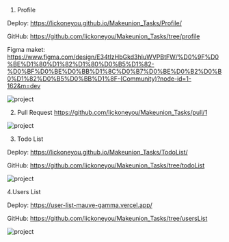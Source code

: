 1. Profile

Deploy: https://lickoneyou.github.io/Makeunion_Tasks/Profile/

GitHub: https://github.com/lickoneyou/Makeunion_Tasks/tree/profile

Figma maket: https://www.figma.com/design/E34tIzHbGkd3hIuWVPBtFW/%D0%9F%D0%BE%D1%80%D1%82%D1%80%D0%B5%D1%82-%D0%BF%D0%BE%D0%BB%D1%8C%D0%B7%D0%BE%D0%B2%D0%B0%D1%82%D0%B5%D0%BB%D1%8F-(Community)?node-id=1-162&m=dev

<img alt="project" src="https://private-user-images.githubusercontent.com/106067344/342807646-54bfd8dc-938c-41cd-a0b3-3849e8fcda4f.png?jwt=eyJhbGciOiJIUzI1NiIsInR5cCI6IkpXVCJ9.eyJpc3MiOiJnaXRodWIuY29tIiwiYXVkIjoicmF3LmdpdGh1YnVzZXJjb250ZW50LmNvbSIsImtleSI6ImtleTUiLCJleHAiOjE3MTkzMzI0MjgsIm5iZiI6MTcxOTMzMjEyOCwicGF0aCI6Ii8xMDYwNjczNDQvMzQyODA3NjQ2LTU0YmZkOGRjLTkzOGMtNDFjZC1hMGIzLTM4NDllOGZjZGE0Zi5wbmc_WC1BbXotQWxnb3JpdGhtPUFXUzQtSE1BQy1TSEEyNTYmWC1BbXotQ3JlZGVudGlhbD1BS0lBVkNPRFlMU0E1M1BRSzRaQSUyRjIwMjQwNjI1JTJGdXMtZWFzdC0xJTJGczMlMkZhd3M0X3JlcXVlc3QmWC1BbXotRGF0ZT0yMDI0MDYyNVQxNjE1MjhaJlgtQW16LUV4cGlyZXM9MzAwJlgtQW16LVNpZ25hdHVyZT1mMzBjN2U2MDViOGY2NjNlNDE2NzJlZDIxM2IzOGUwZDQ5YjY5NzIyMmZmNTQzMGI1YWEyM2IwYzBlNjRkYzEwJlgtQW16LVNpZ25lZEhlYWRlcnM9aG9zdCZhY3Rvcl9pZD0wJmtleV9pZD0wJnJlcG9faWQ9MCJ9.QXWhKCsHEfltFTISMRNWbKr9rxTbVnT4SQYvvTjEJjU">

2. Pull Request https://github.com/lickoneyou/Makeunion_Tasks/pull/1
<img alt="project" src="https://sun9-57.userapi.com/impg/kHQsLBJCWWAV8dFxW8lYulBWdCFU7H9PgYeraw/fvbeOgGd7RE.jpg?size=1823x1541&quality=95&sign=f69f82a8ff91ebaa23fa529ff7c22320&type=album">

3. Todo List

Deploy: https://lickoneyou.github.io/Makeunion_Tasks/TodoList/

GitHub: https://github.com/lickoneyou/Makeunion_Tasks/tree/todoList

<img alt="project" src="https://private-user-images.githubusercontent.com/106067344/342808263-2b989aab-15ba-4286-a8ad-73bd3a8c3a81.png?jwt=eyJhbGciOiJIUzI1NiIsInR5cCI6IkpXVCJ9.eyJpc3MiOiJnaXRodWIuY29tIiwiYXVkIjoicmF3LmdpdGh1YnVzZXJjb250ZW50LmNvbSIsImtleSI6ImtleTUiLCJleHAiOjE3MTkzMzI0MjgsIm5iZiI6MTcxOTMzMjEyOCwicGF0aCI6Ii8xMDYwNjczNDQvMzQyODA4MjYzLTJiOTg5YWFiLTE1YmEtNDI4Ni1hOGFkLTczYmQzYThjM2E4MS5wbmc_WC1BbXotQWxnb3JpdGhtPUFXUzQtSE1BQy1TSEEyNTYmWC1BbXotQ3JlZGVudGlhbD1BS0lBVkNPRFlMU0E1M1BRSzRaQSUyRjIwMjQwNjI1JTJGdXMtZWFzdC0xJTJGczMlMkZhd3M0X3JlcXVlc3QmWC1BbXotRGF0ZT0yMDI0MDYyNVQxNjE1MjhaJlgtQW16LUV4cGlyZXM9MzAwJlgtQW16LVNpZ25hdHVyZT05MWI1YWMwNDE1ZGM4ZjQwZjRjYmMxNjMyZWE3OTRjY2NhM2RlZDA1NzFhZDVmOTMwODdjNDlmYjZjMzU1ZGUzJlgtQW16LVNpZ25lZEhlYWRlcnM9aG9zdCZhY3Rvcl9pZD0wJmtleV9pZD0wJnJlcG9faWQ9MCJ9.cX8hefSvVAy-7-xMzBr0H8RztGduUsmnXzzOI5blQ2c">

4.Users List

Deploy: https://user-list-mauve-gamma.vercel.app/

GitHub: https://github.com/lickoneyou/Makeunion_Tasks/tree/usersList

<img alt="project" src="https://private-user-images.githubusercontent.com/106067344/342809333-c852da0c-1323-45ba-a522-f5e91acc0b69.png?jwt=eyJhbGciOiJIUzI1NiIsInR5cCI6IkpXVCJ9.eyJpc3MiOiJnaXRodWIuY29tIiwiYXVkIjoicmF3LmdpdGh1YnVzZXJjb250ZW50LmNvbSIsImtleSI6ImtleTUiLCJleHAiOjE3MTkzMzI0MjgsIm5iZiI6MTcxOTMzMjEyOCwicGF0aCI6Ii8xMDYwNjczNDQvMzQyODA5MzMzLWM4NTJkYTBjLTEzMjMtNDViYS1hNTIyLWY1ZTkxYWNjMGI2OS5wbmc_WC1BbXotQWxnb3JpdGhtPUFXUzQtSE1BQy1TSEEyNTYmWC1BbXotQ3JlZGVudGlhbD1BS0lBVkNPRFlMU0E1M1BRSzRaQSUyRjIwMjQwNjI1JTJGdXMtZWFzdC0xJTJGczMlMkZhd3M0X3JlcXVlc3QmWC1BbXotRGF0ZT0yMDI0MDYyNVQxNjE1MjhaJlgtQW16LUV4cGlyZXM9MzAwJlgtQW16LVNpZ25hdHVyZT0wZDIyZGZlYmUyNGY1NWU4YTliZWUzZmIxNTEwZGE1Yjg1YTgwYjQyZTgzOTI1OTNlZDcxZWFlN2EzZWNmM2RkJlgtQW16LVNpZ25lZEhlYWRlcnM9aG9zdCZhY3Rvcl9pZD0wJmtleV9pZD0wJnJlcG9faWQ9MCJ9.ga-HE5yNe5IJzQkJ1PYyxJDm8pm_NsE7vNdr_27AGjk">
